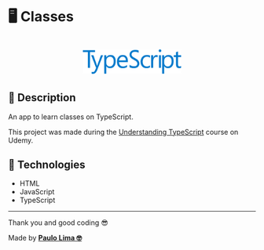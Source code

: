 # 🖥️ Classes

<h1 align="center">
  <img src=".github/logo.png" width="200px" />
</h1>

## 🔎️ Description
An app to learn classes on TypeScript.

This project was made during the <a href="https://www.udemy.com/course/understanding-typescript/">Understanding TypeScript</a> course on Udemy.

## 🚀️ Technologies

- HTML
- JavaScript
- TypeScript
 
---

Thank you and good coding 😎️

Made by **<a href="https://paulophlp.github.io/portfolio/" target="__blank">Paulo Lima 🤓️</a>**
